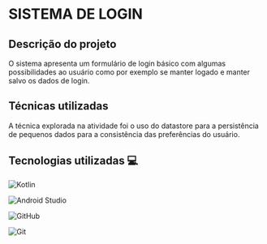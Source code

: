 # SISTEMA DE LOGIN 

## Descrição do projeto
O sistema apresenta um formulário de login básico com algumas 
possibilidades ao usuário como por exemplo se manter logado 
e manter salvo os dados de login.

## Técnicas utilizadas
A técnica explorada na atividade foi o uso do datastore para 
a persistência de pequenos dados para a consistência das preferências
do usuário.

## Tecnologias utilizadas 💻 
![Kotlin](https://img.shields.io/badge/Kotlin-B125EA?style=for-the-badge&logo=kotlin&logoColor=white)

![Android Studio](https://img.shields.io/badge/android%20studio-346ac1?style=for-the-badge&logo=android%20studio&logoColor=white)

![GitHub](https://img.shields.io/badge/GitHub-100000?style=for-the-badge&logo=github&logoColor=white)

![Git](https://img.shields.io/badge/GIT-E44C30?style=for-the-badge&logo=git&logoColor=white)





